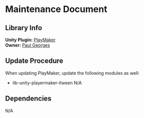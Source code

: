 # Maintenance Document
## Library Info
**Unity Plugin:** [PlayMaker](http://www.hutonggames.com)  
**Owner:** [Paul Georges](mailto:pgeorges@hibernum.com)
## Update Procedure
When updating PlayMaker, update the following modules as well:
- lib-unity-playermaker-itween
N/A
## Dependencies
N/A